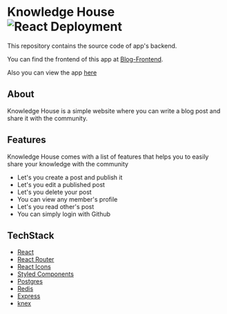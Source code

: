 # Knowledge House ![React Deployment](https://github.com/sukhiboi/blog-backend/workflows/build/badge.svg)

This repository contains the source code of app's backend.

You can find the frontend of this app at [Blog-Frontend](https://github.com/sukhiboi/blog-forntend).

Also you can view the app [here](https://knowledge-house.herokuapp.com/)

## About

Knowledge House is a simple website where you can write a blog post and share it with the community.

## Features

Knowledge House comes with a list of features that helps you to easily share your knowledge with the community

- Let's you create a post and publish it
- Let's you edit a published post
- Let's you delete your post
- You can view any member's profile
- Let's you read other's post
- You can simply login with Github

## TechStack

- [React](https://reactjs.org/)
- [React Router](https://reactrouter.com/)
- [React Icons](https://react-icons.github.io/react-icons/)
- [Styled Components](https://styled-components.com/)
- [Postgres](https://www.postgresql.org/)
- [Redis](https://redis.io/)
- [Express](https://expressjs.com/)
- [knex](http://knexjs.org/)
